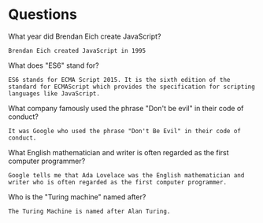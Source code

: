 # Questions

What year did Brendan Eich create JavaScript?

```
Brendan Eich created JavaScript in 1995

```

What does "ES6" stand for?

```
ES6 stands for ECMA Script 2015. It is the sixth edition of the standard for ECMAScript which provides the specification for scripting languages like JavaScript.

```

What company famously used the phrase "Don't be evil" in their code of conduct?

```
It was Google who used the phrase "Don't Be Evil" in their code of conduct. 
```

What English mathematician and writer is often regarded as the first computer programmer?

```
Google tells me that Ada Lovelace was the English mathematician and writer who is often regarded as the first computer programmer.
```

Who is the "Turing machine" named after?

```
The Turing Machine is named after Alan Turing.
```
